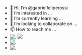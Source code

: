 - 👋 Hi, I’m @gabrielfeliperossi
- 👀 I’m interested in ...
- 🌱 I’m currently learning ...
- 💞️ I’m looking to collaborate on ...
- 📫 How to reach me ...
- ![.](https://img.shields.io/badge/Databricks-FF3621?style=for-the-badge&logo=Databricks&logoColor=white)
![](https://static.wikia.nocookie.net/vsbattles/images/e/e5/Dai42bg-cce2a051-b2dc-4cc3-a318-65cf78e88651.png/revision/latest/scale-to-width-down/340?cb=20210322132234)
- ![.](https://img.shields.io/badge/FIFA-B7312F?style=for-the-badge&logo=fifa&logoColor=white)
- ![.](https://img.shields.io/badge/PlayStation-003791?style=for-the-badge&logo=playstation&logoColor=white)
